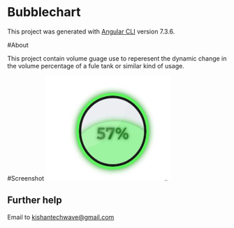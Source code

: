 # Bubblechart

This project was generated with [Angular CLI](https://github.com/angular/angular-cli) version 7.3.6.

#About

This project contain volume guage use to reperesent the dynamic change in the volume percentage of a fule tank or similar kind of usage.

#Screenshot
![](src/images/Bubblechart.JPG)

## Further help

Email to kishantechwave@gmail.com
